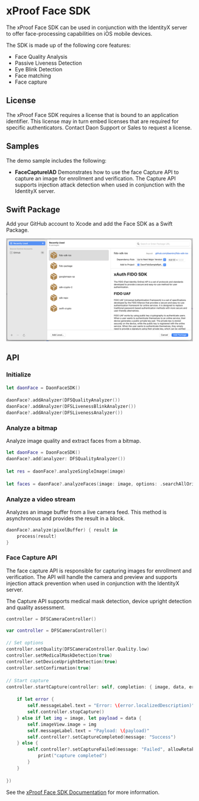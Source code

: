 # xProof Face SDK

The xProof Face SDK can be used in conjunction with the IdentityX server to offer face-processing capabilities on iOS mobile devices.

The SDK is made up of the following core features:

- Face Quality Analysis
- Passive Liveness Detection
- Eye Blink Detection
- Face matching
- Face capture

## License
The xProof Face SDK requires a license that is bound to an application identifier. This license may in turn embed licenses that are required for specific authenticators. Contact Daon Support or Sales to request a license.

## Samples

The demo sample includes the following:

- **FaceCaptureIAD** Demonstrates how to use the face Capture API to capture an image for enrollment and verification. The Capture API supports injection attack detection when used in conjunction with the IdentityX server.

## Swift Package
Add your GitHub account to Xcode and add the Face SDK as a Swift Package.

![Xcode Package Manager](images/xcode-package-manager.png)


## API

### Initialize

```swift
let daonFace = DaonFaceSDK()

daonFace?.addAnalyzer(DFSQualityAnalyzer())
daonFace?.addAnalyzer(DFSLivenessBlinkAnalyzer())
daonFace?.addAnalyzer(DFSLivenessAnalyzer())
```


### Analyze a bitmap
Analyze image quality and extract faces from a bitmap.

```swift
let daonFace = DaonFaceSDK()
daonFace?.add(analyzer: DFSQualityAnalyzer())

let res = daonFace?.analyzeSingleImage(image)

let faces = daonFace?.analyzeFaces(image: image, options: .searchAllOrientations)
```


### Analyze a video stream
Analyzes an image buffer from a live camera feed. This method is asynchronous and provides the result in a block.

```swift
daonFace?.analyze(pixelBuffer) { result in
    process(result)
}
```


### Face Capture API
The face capture API is responsible for capturing images for enrollment and verification. The API will handle the camera and preview and supports injection attack prevention when used in conjunction with the IdentityX server. 

The Capture API supports medical mask detection, device upright detection and quality assessment.

```swift
controller = DFSCameraController()
```

```swift
var controller = DFSCameraController()

// Set options
controller.setQuality(DFSCameraController.Quality.low)
controller.setMedicalMaskDetection(true)
controller.setDeviceUprightDetection(true)
controller.setConfirmation(true)

// Start capture
controller.startCapture(controller: self, completion: { image, data, error in

    if let error {
        self.messageLabel.text = "Error: \(error.localizedDescription)"
        self.controller.stopCapture()
    } else if let img = image, let payload = data {
        self.imageView.image = img
        self.messageLabel.text = "Payload: \(payload)"    
        self.controller?.setCaptureCompleted(message: "Success")
    } else {
        self.controller?.setCaptureFailed(message: "Failed", allowRetake: true) {
            print("capture completed")
        }
    }    

})
```


See the [xProof Face SDK Documentation](https://developer.identityx-cloud.com/client/face/ios/) for more information.    


